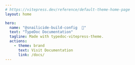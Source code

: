 ```yaml
---
# https://vitepress.dev/reference/default-theme-home-page
layout: home

hero:
  name: "@snailicide-build-config  🐌"
  text: "TypeDoc Documentation"
  tagline: Made with typedoc-vitepress-theme.
  actions:
    - theme: brand
      text: Visit Documentation
      link: /docs/
---
```

